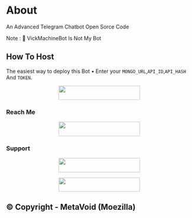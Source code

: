 # About
An Advanced Telegram Chatbot Open Sorce Code

Note : 📝 VickMachineBot Is Not My Bot
## How To Host
The easiest way to deploy this Bot
• Enter your ```MONGO_URL```,```API_ID```,```API_HASH``` And ```TOKEN```.
<p align="center"><a href="https://heroku.com/deploy?template=https://github.com/noobvivek/EllaChatBot"> <img src="https://img.shields.io/badge/Deploy%20To%20Heroku-black?style=for-the-badge&logo=heroku" width="220" height="38.45"/></a></p>
 
### Reach Me

<p align="center"><a href="https://t.me/dorarobot"> <img src="https://img.shields.io/badge/Telegram%20Bot-pink?style=for-the-badge" width="220" height="38.45"/></a></p>

### Support 

<p align="center"><a href="https://t.me/noobcreator"> <img src="https://img.shields.io/badge/NOOB%20CREATOR%20Support-pink?style=for-the-badge" width="220" height="38.45"/></a></p>

<p align="center"><a href="https://t.me/VIVEKEVIL/4"> <img src="https://img.shields.io/badge/MetaNOOB%20CREATOR%20Channel-blue?style=for-the-badge" width="220" height="38.45"/></a></p>

## © Copyright - MetaVoid (Moezilla)
